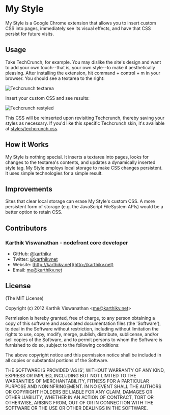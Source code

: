 # My Style
My Style is a Google Chrome extension that allows you to insert custom CSS into
pages, immediately see its visual effects, and have that CSS persist for future
visits.

## Usage
Take TechCrunch, for example. You may dislike the site's design and want to add
your own touch--that is, your own style--to make it aesthetically pleasing.
After installing the extension, hit command + control + m in your browser. You
should see a textarea to the right:

![Techcrunch textarea](https://raw.github.com/karthikv/my-style/master/screenshots/techcrunch-textarea.png)

Insert your custom CSS and see results:

![Techcrunch restyled](https://raw.github.com/karthikv/my-style/master/screenshots/techcrunch-restyled.png)

This CSS will be reinserted upon revisiting Techcrunch, thereby saving your
styles as necessary. If you'd like this specific Techcrunch skin, it's
available at
[styles/techcrunch.css](https://github.com/karthikv/my-style/blob/master/styles/techcrunch.css).

## How it Works
My Style is nothing special. It inserts a textarea into pages, looks for
changes to the textarea's contents, and updates a dynamically inserted style
tag. My Style employs local storage to make CSS changes persistent. It uses
simple technologies for a simple result.

## Improvements
Sites that clear local storage can erase My Style's custom CSS. A more
persistent form of storage (e.g. the JavaScript FileSystem APIs) would be
a better option to retain CSS.

## Contributors
### Karthik Viswanathan - nodefront core developer
- GitHub: [@karthikv](https://github.com/karthikv)
- Twitter: [@karthikvnet](https://twitter.com/karthikvnet)
- Website: [http://karthikv.net](http://karthikv.net)
- Email: me@karthikv.net

## License
(The MIT License)

Copyright (c) 2012 Karthik Viswanathan &lt;me@karthikv.net&gt;

Permission is hereby granted, free of charge, to any person obtaining
a copy of this software and associated documentation files (the
'Software'), to deal in the Software without restriction, including
without limitation the rights to use, copy, modify, merge, publish,
distribute, sublicense, and/or sell copies of the Software, and to
permit persons to whom the Software is furnished to do so, subject to
the following conditions:

The above copyright notice and this permission notice shall be
included in all copies or substantial portions of the Software.

THE SOFTWARE IS PROVIDED 'AS IS', WITHOUT WARRANTY OF ANY KIND,
EXPRESS OR IMPLIED, INCLUDING BUT NOT LIMITED TO THE WARRANTIES OF
MERCHANTABILITY, FITNESS FOR A PARTICULAR PURPOSE AND NONINFRINGEMENT.
IN NO EVENT SHALL THE AUTHORS OR COPYRIGHT HOLDERS BE LIABLE FOR ANY
CLAIM, DAMAGES OR OTHER LIABILITY, WHETHER IN AN ACTION OF CONTRACT,
TORT OR OTHERWISE, ARISING FROM, OUT OF OR IN CONNECTION WITH THE
SOFTWARE OR THE USE OR OTHER DEALINGS IN THE SOFTWARE.
